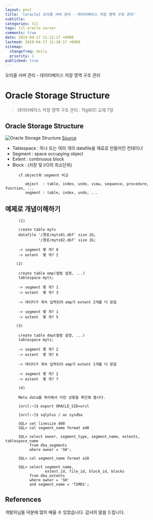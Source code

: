 ```yaml
---
layout: post
title: '[oracle] 오라클 서버 관리 - 데이터베이스 저장 영역 구조 관리'
subtitle: 
categories: til
tags: til oracle server
comments: true
date: 2019-04-17 11:12:17 +0900
lastmod: 2019-04-17 11:30:17 +0900
sitemap:
  changefreq: daily
  priority: 1
published: true
---
```


오라클 서버 관리 - 데이터베이스 저장 영역 구조 관리<br />

# Oracle Storage Structure
> 데이터베이스 저장 영역 구조 관리 : 11gWS1 교재 7장<br>

## Oracle Storage Structure
![Oracle Storage Structure](https://user-images.githubusercontent.com/46523571/55932774-0281ee80-5c66-11e9-8ff1-abc1ec8405df.png)
[Source](http://oracle-sliit.blogspot.com/2008/12/logical-and-physical-database-structure.html)
  - Tablespace : 하나 또는 여러 개의 datafile을 재료로 만들어진 컨테이너
  - Segment    : space occupying object
  - Extent     : continuous block  
  - Block      : (저장 및 I/O의 최소단위)
```
      cf.object와 segment 비교
    
         object  : table, index, undo, view, sequence, procedure, function, ...
         segment : table, index, undo, ...
```

## 예제로 개념이해하기
```
      (1)
    
      create table myts
      datafile '/경로/myts01.dbf' size 2G,
               '/경로/myts02.dbf' size 2G;
    
      -> segment 몇 개? 0
      -> extent  몇 개? 2
```

```
     (2)
    
      create table emp(컬럼 설정, ...)
      tablespace myts;
      
      -> segment 몇 개? 1
      -> extent  몇 개? 3
    
      -> 데이터가 계속 입력되어 emp가 extent 2개를 더 받음
      
      -> segment 몇 개? 1
      -> extent  몇 개? 5
```

```
     (3)
    
      create table dept컬럼 설정, ...)
      tablespace myts;
      
      -> segment 몇 개? 2
      -> extent  몇 개? 6
    
      -> 데이터가 계속 입력되어 emp가 extent 1개를 더 받음
      
      -> segment 몇 개? 2
      -> extent  몇 개? 7
```

```
      (4)
    
      Meta data를 쿼리해서 이런 상황을 확인해 봅시다.
    
      [orcl:~]$ export ORACLE_SID=orcl
    
      [orcl:~]$ sqlplus / as sysdba
    
      SQL> set linesize 400
      SQL> col segment_name format a40
    
      SQL> select owner, segment_type, segment_name, extents, tablespace_name
           from dba_segments 
           where owner = 'SH';
    
      SQL> col segment_name format a10
    
      SQL> select segment_name, 
                  extent_id, file_id, block_id, blocks
           from dba_extents
           where owner = 'SH'
           and segment_name = 'TIMES';
```

## References
개발자님들 덕분에 많이 배울 수 있었습니다. 감사의 말씀 드립니다.<br/>